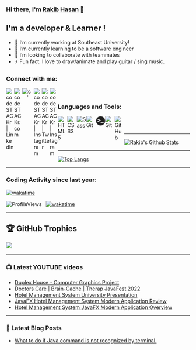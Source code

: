 ### Hi there, I'm [Rakib Hasan][linkedin] 👋

## I'm a developer & Learner !
- 🔭 I’m currently working at Southeast University!
- 🌱 I’m currently learning to be a software engineer 
- 👯 I’m looking to collaborate with teammates
- ⚡ Fun fact: I love to draw/animate and play guitar / sing music.

### Connect with me:

[<img align="left" alt="codeSTACKr | LinkedIn" width="22px" src="https://i.ibb.co/SK6QwTb/output-onlinepngtools-1.png" />][linkedin]
[<img align="left" alt="codeSTACKr.com" width="22px" src="https://i.ibb.co/QvcgqPf/Screenshot-from-2023-12-19-14-33-00.png" />][Website]

[<img align="left"  alt="codeSTACKr | YouTube" width="32px" height="22px" src="https://i.ibb.co/37f3wQH/Screenshot-from-2023-12-19-14-27-39.png" />][youtube]
[<img align="left" alt="codeSTACKr | Instagram" width="22px" src="https://i.ibb.co/qMgSnfB/facebook.png" />][Facebook]
[<img align="left" alt="codeSTACKr | Twitter" width="22px" src="https://cdn3.iconfinder.com/data/icons/2018-social-media-logotypes/1000/2018_social_media_popular_app_logo_twitter-512.png" />][twitter]
[<img align="left" alt="codeSTACKr | Instagram" width="22px" src="https://i.ibb.co/Q62Rkrk/insta-logo.png" />][instagram]
<br />

### Languages and Tools:

[<img align="left" alt="HTML5" width="26px" src="https://spring-petclinic.github.io/images/logo-spring.png" />][webdevplaylist]
[<img align="left" alt="CSS3" width="26px" src="https://cdn.icon-icons.com/icons2/2699/PNG/512/java_logo_icon_169577.png" />][cssplaylist]
[<img align="left" alt="Sass" width="26px" src="https://c75.gallerycdn.vsassets.io/extensions/c75/real-intellij-light/0.0.5/1683487085446/Microsoft.VisualStudio.Services.Icons.Default" />][cssplaylist]

[<img align="left" alt="Git" width="26px" src="https://i.ibb.co/g9dwptb/mysql-database-web-development-computer-software-dolphin-3f2ef1a6723e0e7faa8ac845294f02a3.png" />][webdevplaylist]
[<img align="left" alt="Git" width="26px" src="https://raw.githubusercontent.com/github/explore/80688e429a7d4ef2fca1e82350fe8e3517d3494d/topics/terminal/terminal.png" />][webdevplaylist]
[<img align="left" alt="Git" width="26px" src="https://i.ibb.co/sFd3p25/output-onlinepngtools.png" />][webdevplaylist]
[<img align="left" alt="GitHub" width="26px" src="https://i.ibb.co/0rBMZwt/github-pages-logo-repository-fork-github-86eddab19cbc3ae293ada0fe0fb9e27d.png" />][webdevplaylist]


<br /> 
<br />


---
  <img src="https://github-readme-stats.vercel.app/api?username=Rakib-Hasan-455&show_icons=true&include_all_commits=true&theme=material-palenight" alt="Rakib's Github Stats" />

---

[![Top Langs](https://github-readme-stats.vercel.app/api/top-langs/?username=Rakib-Hasan-455&theme=material-palenight&langs_count=5   )](https://github.com/Rakib-Hasan-455)


---
### Coding Activity since last year:

[![wakatime](https://wakatime.com/share/@rakib_hasan_455/6f9b5729-511a-4b69-b8d7-13ce10d18932.svg)](https://wakatime.com/share/@rakib_hasan_455/6f9b5729-511a-4b69-b8d7-13ce10d18932.svg)

![ProfileViews](https://komarev.com/ghpvc/?username=Rakib-Hasan-455&color=orange) &nbsp;
[![wakatime](https://wakatime.com/badge/user/bf42627e-8b28-4048-a8a6-85582f4c51a1.svg)](https://wakatime.com/@bf42627e-8b28-4048-a8a6-85582f4c51a1)

---

## 🏆 GitHub Trophies
![](https://github-profile-trophy.vercel.app/?username=Rakib-Hasan-455&theme=radical&no-frame=true&no-bg=false&margin-w=4)

---

### 📺 Latest YOUTUBE videos
<!-- YOUTUBE-VIDEOS-LIST:START -->
- [Duplex House - Computer Graphics Project](https://www.youtube.com/watch?v=htu6ipG21jo)
- [Doctors Care | Brain-Cache | Therap JavaFest 2022](https://www.youtube.com/watch?v=vntkXjHCAFU)
- [Hotel Management System University Presentation](https://www.youtube.com/watch?v=oVg-mhqggfs)
- [JavaFX Hotel Management System   Modern Application Review](https://www.youtube.com/watch?v=_UOMsHpJSeg)
- [Hotel Management System   JavaFX Modern Application Overview](https://www.youtube.com/watch?v=zK-ESKrwr5Y)
<!-- YOUTUBE-VIDEOS-LIST:END -->

---

### 📕 Latest Blog Posts
<!-- BLOG-POST-LIST:START -->
- [What to do if Java command is not recognized by  terminal.](https://dev.to/rakibhasan455/what-to-do-if-java-command-is-not-recognized-by-terminal-o4c)
<!-- BLOG-POST-LIST:END -->

[website]:https://www.linkedin.com/in/Rakibul-hasan-0455
[Twitter]: https://twitter.com/Rakib_Hasan_455
[youtube]:https://youtube.com/@streamcoders3552?si=Sal00MNT3cI8RzuS
[instagram]: https://www.instagram.com/rakibul_hasan_455
[linkedin]: https://www.linkedin.com/in/Rakibul-hasan-0455
[Facebook]: https://www.facebook.com/Rakibul.hasan.455
[webdevplaylist]: https://youtube.com/@streamcoders3552?si=Sal00MNT3cI8RzuS
[jsplaylist]: https://youtube.com/@streamcoders3552?si=Sal00MNT3cI8RzuS
[cssplaylist]: https://youtube.com/@streamcoders3552?si=Sal00MNT3cI8RzuS
[reactplaylist]: https://youtube.com/@streamcoders3552?si=Sal00MNT3cI8RzuS
